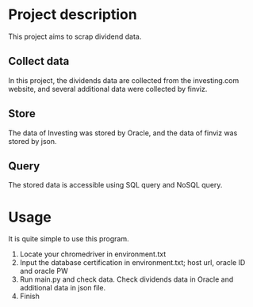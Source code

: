 # Project description  
This project aims to scrap dividend data.

## Collect data
In this project, the dividends data are collected from the investing.com website, and several additional data were collected by finviz.

## Store
The data of Investing was stored by Oracle, and the data of finviz was stored by json.

## Query
The stored data is accessible using SQL query and NoSQL query.

# Usage
It is quite simple to use this program.  
1. Locate your chromedriver in environment.txt
2. Input the database certification in environment.txt; host url, oracle ID and oracle PW
3. Run main.py and check data. Check dividends data in Oracle and additional data in json file.
4. Finish